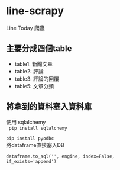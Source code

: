 # line-scrapy 
Line Today 爬蟲
## 主要分成四個table
* table1: 新聞文章
* table2: 評論
* table3: 評論的回覆
* table5: 文章分類
## 將拿到的資料塞入資料庫
使用 sqlalchemy</br>
<code> pip install sqlalchemy</code></br>
<code> pip install pyodbc</code></br>
將dataframe直接塞入DB</br>
<code> dataframe.to_sql('<table name>', engine, index=False, if_exists='append')</code></br>
